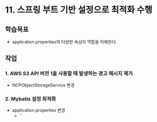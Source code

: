 # 11. 스프링 부트 기반 설정으로 최적화 수행

## 학습목표

- application.properties의 다양한 속성의 역할을 이해한다.

## 작업

### 1. AWS S3 API 버전 1을 사용할 때 발생하는 경고 메시지 제거

- NCPObjectStorageService 변경
  
### 2. Mybatis 설정 최적화

- application.properties 변경
  - ``